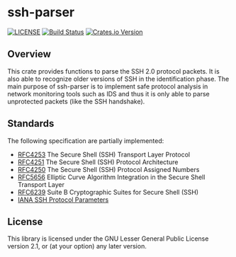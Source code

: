 # ssh-parser

[![LICENSE](https://img.shields.io/badge/License-LGPL%20v2.1-blue.svg)](LICENSE)
[![Build Status](https://github.com/rusticata/ssh-parser/actions/workflows/rust.yml/badge.svg)](https://github.com/rusticata/ssh-parser/actions/workflows/rust.yml)
[![Crates.io Version](https://img.shields.io/crates/v/ssh-parser.svg)](https://crates.io/crates/ssh-parser)


## Overview

This crate provides functions to parse the SSH 2.0 protocol packets. It is also
able to recognize older versions of SSH in the identification phase. The main
purpose of ssh-parser is to implement safe protocol analysis in network
monitoring tools such as IDS and thus it is only able to parse unprotected
packets (like the SSH handshake).

## Standards

The following specification are partially implemented:
- [RFC4253](https://tools.ietf.org/html/rfc4253) The Secure Shell (SSH) Transport Layer Protocol
- [RFC4251](https://tools.ietf.org/html/rfc4251) The Secure Shell (SSH) Protocol Architecture
- [RFC4250](https://tools.ietf.org/html/rfc4250) The Secure Shell (SSH) Protocol Assigned Numbers
- [RFC5656](https://tools.ietf.org/html/rfc5656) Elliptic Curve Algorithm Integration in the Secure Shell Transport Layer
- [RFC6239](https://tools.ietf.org/html/rfc6239) Suite B Cryptographic Suites for Secure Shell (SSH)
- [IANA SSH Protocol Parameters](http://www.iana.org/assignments/ssh-parameters/ssh-parameters.xhtml)

## License

This library is licensed under the GNU Lesser General Public License version 2.1, or (at your option) any later version.
